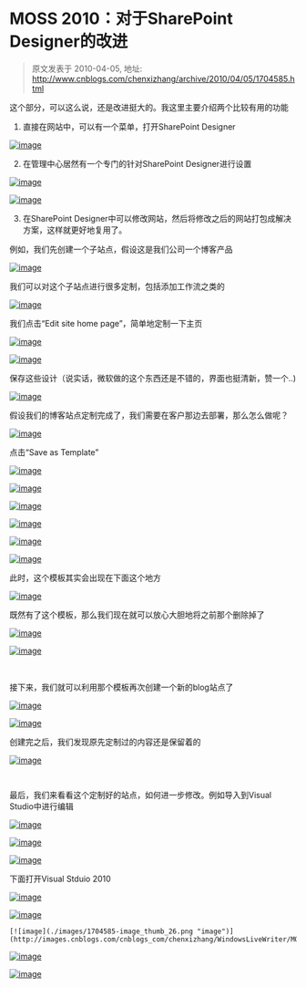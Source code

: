 # MOSS 2010：对于SharePoint Designer的改进 
> 原文发表于 2010-04-05, 地址: http://www.cnblogs.com/chenxizhang/archive/2010/04/05/1704585.html 


这个部分，可以这么说，还是改进挺大的。我这里主要介绍两个比较有用的功能

 1. 直接在网站中，可以有一个菜单，打开SharePoint Designer

 [![image](./images/1704585-image_thumb.png "image")](http://images.cnblogs.com/cnblogs_com/chenxizhang/WindowsLiveWriter/MOSS2010SharePointDesigner_9DFD/image_2.png) 

 2. 在管理中心居然有一个专门的针对SharePoint Designer进行设置

 [![image](./images/1704585-image_thumb_1.png "image")](http://images.cnblogs.com/cnblogs_com/chenxizhang/WindowsLiveWriter/MOSS2010SharePointDesigner_9DFD/image_4.png) 

 [![image](./images/1704585-image_thumb_2.png "image")](http://images.cnblogs.com/cnblogs_com/chenxizhang/WindowsLiveWriter/MOSS2010SharePointDesigner_9DFD/image_6.png) 

 3. 在SharePoint Designer中可以修改网站，然后将修改之后的网站打包成解决方案，这样就更好地复用了。

 例如，我们先创建一个子站点，假设这是我们公司一个博客产品

 [![image](./images/1704585-image_thumb_3.png "image")](http://images.cnblogs.com/cnblogs_com/chenxizhang/WindowsLiveWriter/MOSS2010SharePointDesigner_9DFD/image_8.png) 

  我们可以对这个子站点进行很多定制，包括添加工作流之类的

 [![image](./images/1704585-image_thumb_4.png "image")](http://images.cnblogs.com/cnblogs_com/chenxizhang/WindowsLiveWriter/MOSS2010SharePointDesigner_9DFD/image_10.png) 

 我们点击“Edit site home page”，简单地定制一下主页

 [![image](./images/1704585-image_thumb_5.png "image")](http://images.cnblogs.com/cnblogs_com/chenxizhang/WindowsLiveWriter/MOSS2010SharePointDesigner_9DFD/image_12.png) 

 [![image](./images/1704585-image_thumb_6.png "image")](http://images.cnblogs.com/cnblogs_com/chenxizhang/WindowsLiveWriter/MOSS2010SharePointDesigner_9DFD/image_14.png) 

 保存这些设计（说实话，微软做的这个东西还是不错的，界面也挺清新，赞一个..)

 [![image](./images/1704585-image_thumb_7.png "image")](http://images.cnblogs.com/cnblogs_com/chenxizhang/WindowsLiveWriter/MOSS2010SharePointDesigner_9DFD/image_16.png) 

 假设我们的博客站点定制完成了，我们需要在客户那边去部署，那么怎么做呢？

 [![image](./images/1704585-image_thumb_8.png "image")](http://images.cnblogs.com/cnblogs_com/chenxizhang/WindowsLiveWriter/MOSS2010SharePointDesigner_9DFD/image_18.png) 

 点击“Save as Template”

 [![image](./images/1704585-image_thumb_9.png "image")](http://images.cnblogs.com/cnblogs_com/chenxizhang/WindowsLiveWriter/MOSS2010SharePointDesigner_9DFD/image_20.png) 

 [![image](./images/1704585-image_thumb_10.png "image")](http://images.cnblogs.com/cnblogs_com/chenxizhang/WindowsLiveWriter/MOSS2010SharePointDesigner_9DFD/image_22.png) 

   [![image](./images/1704585-image_thumb_11.png "image")](http://images.cnblogs.com/cnblogs_com/chenxizhang/WindowsLiveWriter/MOSS2010SharePointDesigner_9DFD/image_24.png) 

 [![image](./images/1704585-image_thumb_12.png "image")](http://images.cnblogs.com/cnblogs_com/chenxizhang/WindowsLiveWriter/MOSS2010SharePointDesigner_9DFD/image_26.png) 

 [![image](./images/1704585-image_thumb_13.png "image")](http://images.cnblogs.com/cnblogs_com/chenxizhang/WindowsLiveWriter/MOSS2010SharePointDesigner_9DFD/image_28.png) 

 [![image](./images/1704585-image_thumb_14.png "image")](http://images.cnblogs.com/cnblogs_com/chenxizhang/WindowsLiveWriter/MOSS2010SharePointDesigner_9DFD/image_30.png) 

 此时，这个模板其实会出现在下面这个地方

 [![image](./images/1704585-image_thumb_15.png "image")](http://images.cnblogs.com/cnblogs_com/chenxizhang/WindowsLiveWriter/MOSS2010SharePointDesigner_9DFD/image_32.png) 

 既然有了这个模板，那么我们现在就可以放心大胆地将之前那个删除掉了

 [![image](./images/1704585-image_thumb_16.png "image")](http://images.cnblogs.com/cnblogs_com/chenxizhang/WindowsLiveWriter/MOSS2010SharePointDesigner_9DFD/image_34.png) 

 [![image](./images/1704585-image_thumb_17.png "image")](http://images.cnblogs.com/cnblogs_com/chenxizhang/WindowsLiveWriter/MOSS2010SharePointDesigner_9DFD/image_36.png) 

  

 接下来，我们就可以利用那个模板再次创建一个新的blog站点了

 [![image](./images/1704585-image_thumb_18.png "image")](http://images.cnblogs.com/cnblogs_com/chenxizhang/WindowsLiveWriter/MOSS2010SharePointDesigner_9DFD/image_38.png) 

 [![image](./images/1704585-image_thumb_19.png "image")](http://images.cnblogs.com/cnblogs_com/chenxizhang/WindowsLiveWriter/MOSS2010SharePointDesigner_9DFD/image_40.png) 

 创建完之后，我们发现原先定制过的内容还是保留着的

 [![image](./images/1704585-image_thumb_20.png "image")](http://images.cnblogs.com/cnblogs_com/chenxizhang/WindowsLiveWriter/MOSS2010SharePointDesigner_9DFD/image_42.png) 

          

 最后，我们来看看这个定制好的站点，如何进一步修改。例如导入到Visual Studio中进行编辑

 [![image](./images/1704585-image_thumb_21.png "image")](http://images.cnblogs.com/cnblogs_com/chenxizhang/WindowsLiveWriter/MOSS2010SharePointDesigner_9DFD/image_44.png) 

 [![image](./images/1704585-image_thumb_22.png "image")](http://images.cnblogs.com/cnblogs_com/chenxizhang/WindowsLiveWriter/MOSS2010SharePointDesigner_9DFD/image_46.png) 

 [![image](./images/1704585-image_thumb_23.png "image")](http://images.cnblogs.com/cnblogs_com/chenxizhang/WindowsLiveWriter/MOSS2010SharePointDesigner_9DFD/image_48.png) 

 下面打开Visual Stduio 2010

 [![image](./images/1704585-image_thumb_24.png "image")](http://images.cnblogs.com/cnblogs_com/chenxizhang/WindowsLiveWriter/MOSS2010SharePointDesigner_9DFD/image_50.png) 

 [![image](./images/1704585-image_thumb_25.png "image")](http://images.cnblogs.com/cnblogs_com/chenxizhang/WindowsLiveWriter/MOSS2010SharePointDesigner_9DFD/image_52.png) 

    [![image](./images/1704585-image_thumb_26.png "image")](http://images.cnblogs.com/cnblogs_com/chenxizhang/WindowsLiveWriter/MOSS2010SharePointDesigner_9DFD/image_54.png) 

 [![image](./images/1704585-image_thumb_27.png "image")](http://images.cnblogs.com/cnblogs_com/chenxizhang/WindowsLiveWriter/MOSS2010SharePointDesigner_9DFD/image_56.png) 

  [![image](./images/1704585-image_thumb_28.png "image")](http://images.cnblogs.com/cnblogs_com/chenxizhang/WindowsLiveWriter/MOSS2010SharePointDesigner_9DFD/image_58.png)

